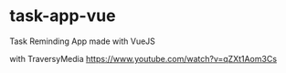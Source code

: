 # task-app-vue
Task Reminding App made with VueJS 

with TraversyMedia https://www.youtube.com/watch?v=qZXt1Aom3Cs
